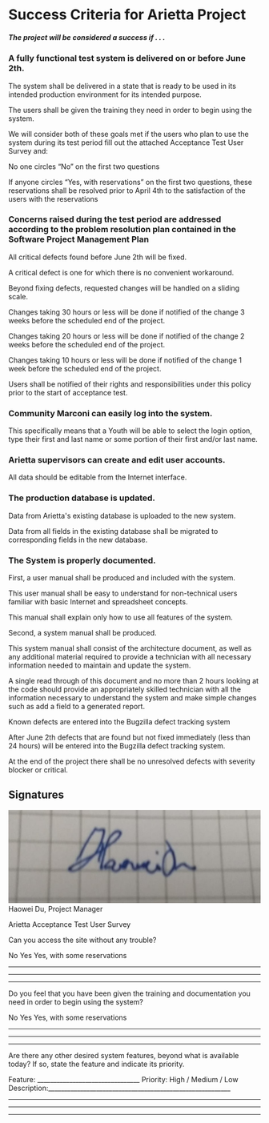 # Success Criteria for Arietta Project

##### The project will be considered a success if . . .
### A fully functional test system is delivered on or before June 2th.
The system shall be delivered in a state that is ready to be used in its intended production environment for its intended purpose. 

The users shall be given the training they need in order to begin using the system. 

We will consider both of these goals met if the users who plan to use the system during its test period fill out the attached Acceptance Test User Survey and:

No one circles “No” on the first two questions

If anyone circles “Yes, with reservations” on the first two questions, these reservations shall be resolved prior to April 4th to the satisfaction of the users with the reservations

### Concerns raised during the test period are addressed according to the problem resolution plan contained in the Software Project Management Plan

All critical defects found before June 2th will be fixed. 

A critical defect is one for which there is no convenient workaround. 

Beyond fixing defects, requested changes will be handled on a sliding scale. 

Changes taking 30 hours or less will be done if notified of the change 3 weeks before the scheduled end of the project. 

Changes taking 20 hours or less will be done if notified of the change 2 weeks before the scheduled end of the project. 

Changes taking 10 hours or less will be done if notified of the change 1 week before the scheduled end of the project.

Users shall be notified of their rights and responsibilities under this policy prior to the start of acceptance test.

### Community Marconi can easily log into the system.
This specifically means that a Youth will be able to select the login option, type their first and last name or some portion of their first and/or last name.

### Arietta supervisors can create and edit user accounts.
All data should be editable from the Internet interface.

### The production database is updated.
Data from Arietta's existing database is uploaded to the new system. 

Data from all fields in the existing database shall be migrated to corresponding fields in the new database.

### The System is properly documented.
First, a user manual shall be produced and included with the system. 

This user manual shall be easy to understand for non-technical users familiar with basic Internet and spreadsheet concepts. 

This manual shall explain only how to use all features of the system.

Second, a system manual shall be produced. 

This system manual shall consist of the architecture document, as well as any additional material required to provide a technician with all necessary information needed to maintain and update the system.

A single read through of this document and no more than 2 hours looking at the code should provide an appropriately skilled technician with all the information necessary to understand the system and make simple changes such as add a field to a generated report.

Known defects are entered into the Bugzilla defect tracking system

After June 2th defects that are found but not fixed immediately (less than 24 hours) will be entered into the Bugzilla defect tracking system. 

At the end of the project there shall be no unresolved defects with severity blocker or critical.

## Signatures
![firma](./img/firma.jpeg)
Haowei Du, Project Manager

Arietta Acceptance Test User Survey

Can you access the site without any trouble?

 No  	 Yes 	Yes, with some reservations
___________________________________________________________________
___________________________________________________________________
___________________________________________________________________

Do you feel that you have been given the training and documentation you need in order to begin using the system?

No  	 Yes 	Yes, with some reservations
___________________________________________________________________
___________________________________________________________________
___________________________________________________________________


Are there any other desired system features, beyond what is available today? If so, state the feature and indicate its priority.

Feature: ________________________________  	Priority: High / Medium / Low
Description:_________________________________________________________
___________________________________________________________________
___________________________________________________________________
___________________________________________________________________
